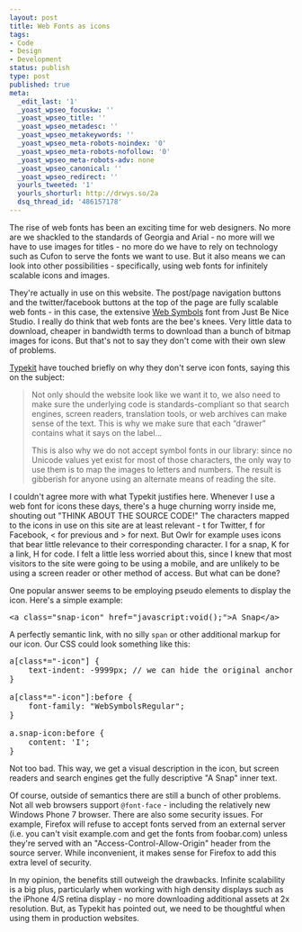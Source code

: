 ```yaml
---
layout: post
title: Web Fonts as icons
tags:
- Code
- Design
- Development
status: publish
type: post
published: true
meta:
  _edit_last: '1'
  _yoast_wpseo_focuskw: ''
  _yoast_wpseo_title: ''
  _yoast_wpseo_metadesc: ''
  _yoast_wpseo_metakeywords: ''
  _yoast_wpseo_meta-robots-noindex: '0'
  _yoast_wpseo_meta-robots-nofollow: '0'
  _yoast_wpseo_meta-robots-adv: none
  _yoast_wpseo_canonical: ''
  _yoast_wpseo_redirect: ''
  yourls_tweeted: '1'
  yourls_shorturl: http://drwys.so/2a
  dsq_thread_id: '486157178'
---
```

The rise of web fonts has been an exciting time for web designers. No more are we shackled to the standards of Georgia and Arial - no more will we have to use images for titles - no more do we have to rely on technology such as Cufon to serve the fonts we want to use. But it also means we can look into other possibilities - specifically, using web fonts for infinitely scalable icons and images.

They're actually in use on this website. The post/page navigation buttons and the twitter/facebook buttons at the top of the page are fully scalable web fonts - in this case, the extensive <a href="http://www.justbenicestudio.com/studio/websymbols/">Web Symbols</a> font from Just Be Nice Studio. I really do think that web fonts are the bee's knees. Very little data to download, cheaper in bandwidth terms to download than a bunch of bitmap images for icons. But that's not to say they don't come with their own slew of problems.

<!--more--><a href="http://typekit.com">Typekit</a> have touched briefly on why they don't serve icon fonts, saying this on the subject:
<blockquote>Not only should the website look like we want it to, we also need to make sure the underlying code is standards-compliant so that search engines, screen readers, translation tools, or web archives can make sense of the text. This is why we make sure that each “drawer” contains what it says on the label...

This is also why we do not accept symbol fonts in our library: since no Unicode values yet exist for most of those characters, the only way to use them is to map the images to letters and numbers. The result is gibberish for anyone using an alternate means of reading the site.</blockquote>
I couldn't agree more with what Typekit justifies here. Whenever I use a web font for icons these days, there's a huge churning worry inside me, shouting out "THINK ABOUT THE SOURCE CODE!" The characters mapped to the icons in use on this site are at least relevant - t for Twitter, f for Facebook, &lt; for previous and &gt; for next. But Owlr for example uses icons that bear little relevance to their corresponding character. I for a snap, K for a link, H for code. I felt a little less worried about this, since I knew that most visitors to the site were going to be using a mobile, and are unlikely to be using a screen reader or other method of access. But what can be done?

One popular answer seems to be employing pseudo elements to display the icon. Here's a simple example:
<pre class="prettyprint">&lt;a class="snap-icon" href="javascript:void();"&gt;A Snap&lt;/a&gt;</pre>
A perfectly semantic link, with no silly <code>span</code> or other additional markup for our icon. Our CSS could look something like this:
<pre class="prettyprint">a[class*="-icon"] {
    text-indent: -9999px; // we can hide the original anchor text if we want to
}

a[class*="-icon"]:before {
    font-family: "WebSymbolsRegular";
}

a.snap-icon:before {
    content: 'I';
}</pre>
Not too bad. This way, we get a visual description in the icon, but screen readers and search engines get the fully descriptive "A Snap" inner text.

Of course, outside of semantics there are still a bunch of other problems. Not all web browsers support <code>@font-face</code> - including the relatively new Windows Phone 7 browser. There are also some security issues. For example, Firefox will refuse to accept fonts served from an external server (i.e. you can't visit example.com and get the fonts from foobar.com) unless they're served with an "Access-Control-Allow-Origin" header from the source server. While inconvenient, it makes sense for Firefox to add this extra level of security.

In my opinion, the benefits still outweigh the drawbacks. Infinite scalability is a big plus, particularly when working with high density displays such as the iPhone 4/S retina display - no more downloading additional assets at 2x resolution. But, as Typekit has pointed out, we need to be thoughtful when using them in production websites.
